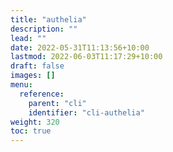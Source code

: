 ```yaml
---
title: "authelia"
description: ""
lead: ""
date: 2022-05-31T11:13:56+10:00
lastmod: 2022-06-03T11:17:29+10:00
draft: false
images: []
menu:
  reference:
    parent: "cli"
    identifier: "cli-authelia"
weight: 320
toc: true
---
```

